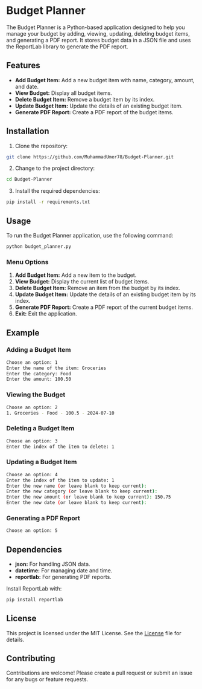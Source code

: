 # Budget Planner
The Budget Planner is a Python-based application designed to help you manage your budget by adding, viewing, updating, deleting budget items, and generating a PDF report. It stores budget data in a JSON file and uses the ReportLab library to generate the PDF report.

## Features
- **Add Budget Item:** Add a new budget item with name, category, amount, and date.
- **View Budget:** Display all budget items.
- **Delete Budget Item:** Remove a budget item by its index.
- **Update Budget Item:** Update the details of an existing budget item.
- **Generate PDF Report:** Create a PDF report of the budget items.

## Installation
1. Clone the repository:
```sh
git clone https://github.com/MuhammadUmer78/Budget-Planner.git
```

2. Change to the project directory:
```sh
cd Budget-Planner
```

3. Install the required dependencies:
```sh
pip install -r requirements.txt
```

## Usage
To run the Budget Planner application, use the following command:
```sh
python budget_planner.py
```

### Menu Options
1. **Add Budget Item:** Add a new item to the budget.
2. **View Budget:** Display the current list of budget items.
3. **Delete Budget Item:** Remove an item from the budget by its index.
4. **Update Budget Item:** Update the details of an existing budget item by its index.
5. **Generate PDF Report:** Create a PDF report of the current budget items.
6. **Exit:** Exit the application.

## Example

### Adding a Budget Item
```sh
Choose an option: 1
Enter the name of the item: Groceries
Enter the category: Food
Enter the amount: 100.50
```

### Viewing the Budget
```sh
Choose an option: 2
1. Groceries - Food - 100.5 - 2024-07-10
```

### Deleting a Budget Item
```sh
Choose an option: 3
Enter the index of the item to delete: 1
```

### Updating a Budget Item
```sh
Choose an option: 4
Enter the index of the item to update: 1
Enter the new name (or leave blank to keep current): 
Enter the new category (or leave blank to keep current): 
Enter the new amount (or leave blank to keep current): 150.75
Enter the new date (or leave blank to keep current): 
```

### Generating a PDF Report
```sh
Choose an option: 5
```

## Dependencies
- **json:** For handling JSON data.
- **datetime:** For managing date and time.
- **reportlab:** For generating PDF reports.

Install ReportLab with:
```sh
pip install reportlab
```

## License
This project is licensed under the MIT License. See the [License](LICENSE) file for details.

## Contributing
Contributions are welcome! Please create a pull request or submit an issue for any bugs or feature requests.